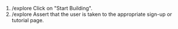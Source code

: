 1. /explore Click on "Start Building".
2. /explore Assert that the user is taken to the appropriate sign-up or tutorial page.